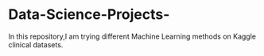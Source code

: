 # Data-Science-Projects-
In this repository,I am trying different Machine Learning methods on Kaggle clinical datasets. 


